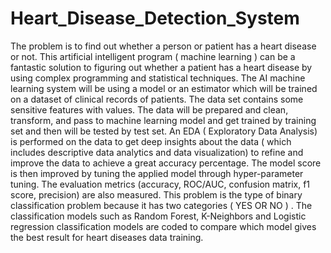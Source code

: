 # Heart_Disease_Detection_System
The problem is to find out whether a person or patient has a heart disease or not. This artificial intelligent program ( machine learning ) can be a fantastic solution to figuring out whether a patient has a heart disease by using complex programming and statistical techniques. The AI machine learning system will be using a model or an estimator which will be trained on a dataset of clinical records of patients. The data set contains some sensitive features with values. The data will be prepared and clean, transform, and pass to machine learning model and get trained by training set and then will be tested by test set. An EDA ( Exploratory Data Analysis) is performed on the data to get deep insights about the data ( which includes descriptive data analytics and data visualization) to refine and improve the data to achieve a great accuracy percentage. The model score is then improved by tuning the applied model through hyper-parameter tuning. The evaluation metrics (accuracy, ROC/AUC, confusion matrix, f1 score, precision) are also measured. This problem is the type of binary classification problem because it has two categories ( YES OR NO ) . The classification models such as Random Forest, K-Neighbors and Logistic regression classification models are coded to compare which model gives the best result for heart diseases data training.
